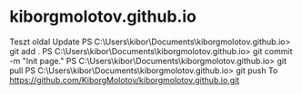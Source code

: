 # kiborgmolotov.github.io
Teszt oldal
Update
PS C:\Users\kibor\Documents\kiborgmolotov.github.io> git add .
PS C:\Users\kibor\Documents\kiborgmolotov.github.io> git commit -m "Init page."
PS C:\Users\kibor\Documents\kiborgmolotov.github.io> git pull
PS C:\Users\kibor\Documents\kiborgmolotov.github.io> git push
To https://github.com/KiborgMolotov/kiborgmolotov.github.io.git